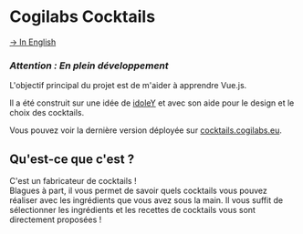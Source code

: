 # Cogilabs Cocktails
[→ In English](/README.md)  

### ***Attention : En plein développement***

L'objectif principal du projet est de m'aider à apprendre Vue.js.

Il a été construit sur une idée de [idoleY](https://github.com/idoleY) et avec son aide pour le design et le choix des cocktails.

Vous pouvez voir la dernière version déployée sur [cocktails.cogilabs.eu](https://cocktails.cogilabs.eu).

## Qu'est-ce que c'est ?

C'est un fabricateur de cocktails !  
Blagues à part, il vous permet de savoir quels cocktails vous pouvez réaliser avec les ingrédients que vous avez sous la main. Il vous suffit de sélectionner les ingrédients et les recettes de cocktails vous sont directement proposées !
